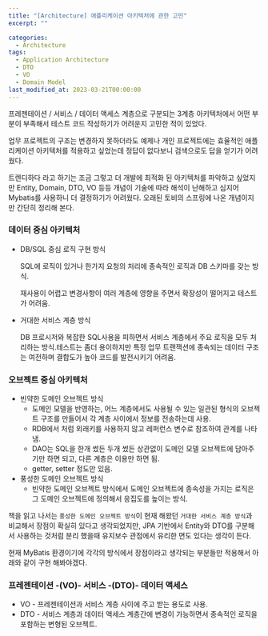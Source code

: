 ```yaml
---
title: "[Architecture] 애플리케이션 아키텍처에 관한 고민"
excerpt: ""

categories:
  - Architecture
tags:
  - Application Architecture
  - DTO
  - VO
  - Domain Model
last_modified_at: 2023-03-21T00:00:00
---
```



프레젠테이션 / 서비스 / 데이터 액세스 계층으로 구분되는 3계층 아키텍처에서 어떤 부분이 부족해서 테스트 코드 작성하기가 어려운지 고민한 적이 있었다.

업무 프로젝트의 구조는 변경하지 못하더라도 예제나 개인 프로젝트에는 효율적인 애플리케이션 아키텍처를 적용하고 싶었는데 정답이 없다보니 검색으로도 답을 얻기가 어려웠다. 

트렌디하다 라고 하기는 조금 그렇고 더 개발에 최적화 된 아키텍처를 파악하고 싶었지만 Entity, Domain, DTO, VO 등등 개념이 기술에 따라 해석이 난해하고 심지어 Mybatis를 사용하니 더 결정하기가 어려웠다. 오래된 토비의 스프링에 나온 개념이지만 간단히 정리해 본다.

### 데이터 중심 아키텍처

- DB/SQL 중심 로직 구현 방식
    
    SQL에 로직이 있거나 한가지 요청의 처리에 종속적인 로직과 DB 스키마를 갖는 방식. 
    
    재사용이 어렵고 변경사항이 여러 계층에 영향을 주면서 확장성이 떨어지고 테스트가 어려움.
    
- 거대한 서비스 계층 방식
    
    DB 프로시저와 복잡한 SQL사용을 피하면서 서비스 계층에서 주요 로직을 모두 처리하는 방식.테스트는 좀더 용이하지만 특정 업무 트랜잭션에 종속되는 데이터 구조는 여전하며 결합도가 높아 코드를 발전시키기 어려움.
    

### 오브젝트 중심 아키텍처

- 빈약한 도메인 오브젝트 방식
    - 도메인 모델을 반영하는, 어느 계층에서도 사용될 수 있는 일관된 형식의 오브젝트 구조를 만들어서 각 계층 사이에서 정보를 전송하는데 사용.
    - RDB에서 처럼 외래키를 사용하지 않고 레퍼런스 변수로 참조하여 관계를 나타냄.
    - DAO는 SQL을 한개 썼든 두개 썼든 상관없이 도메인 모델 오브젝트에 담아주기만 하면 되고, 다른 계층은 이용만 하면 됨.
    - getter, setter 정도만 있음.
- 풍성한 도메인 오브젝트 방식
    - 빈약한 도메인 오브젝트 방식에서 도메인 오브젝트에 종속성을 가지는 로직은 그 도메인 오브젝트에 정의해서 응집도를 높이는 방식.
    

책을 읽고 나서는 `풍성한 도메인 오브젝트 방식`이 현재 해왔던 `거대한 서비스 계층 방식`과 비교해서 장점이 확실히 있다고 생각되었지만, JPA 기반에서 Entity와 DTO를 구분해서 사용하는 것처럼 분리 했을때 유지보수 관점에서 유리한 면도 있다는 생각이 든다.

현재 MyBatis 환경이기에 각각의 방식에서 장점이라고 생각되는 부분들만 적용해서 아래와 같이 구현 해봐야겠다.

### 프레젠테이션 -(VO)- 서비스 -(DTO)- 데이터 액세스

- VO - 프레젠테이션과 서비스 계층 사이에 주고 받는 용도로 사용.
- DTO - 서비스 계층과 데이터 액세스 계층간에 변경이 가능하면서 종속적인 로직을 포함하는 변형된 오브젝트.